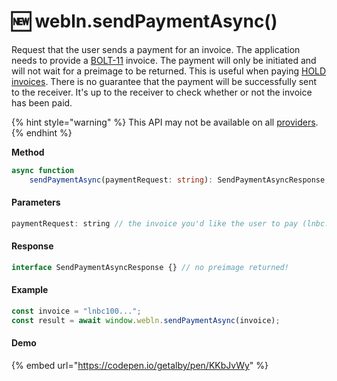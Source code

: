 # 🆕 webln.sendPaymentAsync()

Request that the user sends a payment for an invoice. The application needs to provide a [BOLT-11](https://github.com/lightningnetwork/lightning-rfc/blob/master/11-payment-encoding.md) invoice. The payment will only be initiated and will not wait for a preimage to be returned. This is useful when paying [HOLD invoices](https://guides.getalby.com/alby-guides/alby-browser-extension/features/hold-payments). There is no guarantee that the payment will be successfully sent to the receiver. It's up to the receiver to check whether or not the invoice has been paid.

{% hint style="warning" %}
This API may not be available on all [providers](https://www.webln.guide/resources/webln-providers).&#x20;
{% endhint %}

**Method**

```typescript
async function
    sendPaymentAsync(paymentRequest: string): SendPaymentAsyncResponse;
```

#### Parameters

```javascript
paymentRequest: string // the invoice you'd like the user to pay (lnbc...)
```

#### Response

```typescript
interface SendPaymentAsyncResponse {} // no preimage returned!
```

#### Example

```typescript
const invoice = "lnbc100...";
const result = await window.webln.sendPaymentAsync(invoice);
```

#### Demo

{% embed url="https://codepen.io/getalby/pen/KKbJvWy" %}

